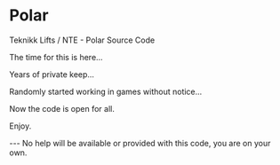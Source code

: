 # Polar

Teknikk Lifts / NTE - Polar Source Code 

The time for this is here...

Years of private keep... 

Randomly started working in games without notice...

Now the code is open for all.

Enjoy.


--- No help will be available or provided with this code, you are on your own.

